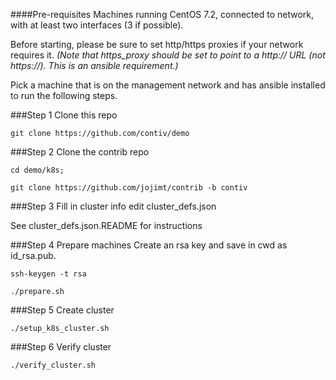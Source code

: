####Pre-requisites
Machines running CentOS 7.2, connected to network, with at least two
interfaces (3 if possible).

Before starting, please be sure to set http/https proxies if your network requires it.
*(Note that https_proxy should be set to point to a http:// URL (not https://).
This is an ansible requirement.)*

Pick a machine that is on the management network and has ansible installed
to run the following steps.

###Step 1 Clone this repo
```
git clone https://github.com/contiv/demo
```

###Step 2 Clone the contrib repo
```
cd demo/k8s;

git clone https://github.com/jojimt/contrib -b contiv
```


###Step 3 Fill in cluster info
edit cluster_defs.json

See cluster_defs.json.README for instructions

###Step 4 Prepare machines
Create an rsa key and save in cwd as id_rsa.pub.

```
ssh-keygen -t rsa

./prepare.sh
```

###Step 5 Create cluster
```
./setup_k8s_cluster.sh
```

###Step 6 Verify cluster
```
./verify_cluster.sh
```
